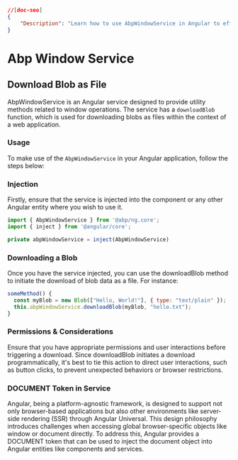 ```json
//[doc-seo]
{
    "Description": "Learn how to use AbpWindowService in Angular to efficiently download blobs as files with easy-to-follow steps and code examples."
}
```

# Abp Window Service


## Download Blob as File 
AbpWindowService is an Angular service designed to provide utility methods related to window operations. The service has a `downloadBlob` function, which is used for downloading blobs as files within the context of a web application.

### Usage

To make use of the `AbpWindowService` in your Angular application, follow the steps below:

### Injection
Firstly, ensure that the service is injected into the component or any other Angular entity where you wish to use it.

```js
import { AbpWindowService } from '@abp/ng.core';
import { inject } from '@angular/core';  

private abpWindowService = inject(AbpWindowService) 
```

### Downloading a Blob

Once you have the service injected, you can use the downloadBlob method to initiate the download of blob data as a file. For instance:

```js
someMethod() {
  const myBlob = new Blob(["Hello, World!"], { type: "text/plain" });
  this.abpWindowService.downloadBlob(myBlob, "hello.txt");
}
```

### Permissions & Considerations

Ensure that you have appropriate permissions and user interactions before triggering a download. Since downloadBlob initiates a download programmatically, it's best to tie this action to direct user interactions, such as button clicks, to prevent unexpected behaviors or browser restrictions.


### DOCUMENT Token in Service

Angular, being a platform-agnostic framework, is designed to support not only browser-based applications but also other environments like server-side rendering (SSR) through Angular Universal. This design philosophy introduces challenges when accessing global browser-specific objects like window or document directly. To address this, Angular provides a DOCUMENT token that can be used to inject the document object into Angular entities like components and services.

